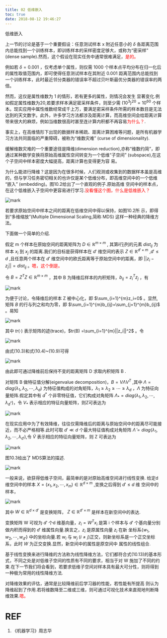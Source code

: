 ```yaml
---
title: 02 低维嵌入
toc: true
date: 2018-08-12 19:46:27
---
```





低维嵌入


上一节的讨论是基于一个重要假设：任意测试样本 x 附近任意小的 $\delta$ 各距离范围内总能找到一个训练样本，即训练样本的采样密度足够大，或称为“密采样” (dense sample).然而，这个假设在现实任务中通常很难满足，<span style="color:red;">是的。</span>

例如若 $\delta = 0.001$ ，仅考虑单个属性，则仅需 1000 个样本点平均分布在归一化后的属性取值范围内，即可使得任意测试样本在其附近 0.001 距离范围内总能找到一个训练样本，此时最近邻分类器的错误率不超过贝叶斯最优分类器的错误率的两倍。

然而，这仅是属性维数为 1 的情形，若有更多的属性，则情况会发生 显著变化.例如假定属性维数为20,若要求样本满足密采样条件，则至少需 $(10^3)^{20}=10^{60}$ 个样本。现实应用中属性维数经常成千上万，要满足密采样条件所需的样本数目是无法达到的天文数字。此外，许多学习方法都涉及距离计算，而高维空间会给距离计算带来很大的麻烦，例如当维数很高时甚至连计算内积都不再容易<span style="color:red;">为什么？</span>.


事实上，在高维情形下出现的数据样本稀疏、距离计算困难等问题，是所有机器学习方法共同面临的严重障碍，被称为“维数灾难” (curse of dimensionality).

缓解维数灾难的一个重要途径是降维(dimension reduction),亦称“维数约简”，即通过某种数学变换将原始高维属性空间转变为一个低维“子空间” (subspace),在这个子空间中样本密度大幅提高，距离计算也变得更为容 易。

为什么能进行降维？这是因为在很多时候，人们观测或收集到的数据样本虽是高维的，但与学习任务密切相关的也许仅是某个低维分布，即高维空间中的一个低维 “嵌入” (embedding)。图10.2给出了一个直观的例子.原始高维 空间中的样本点，在这个低维嵌入子空间中更容易进行学习.<span style="color:red;">没看懂这个图，什么是低维嵌入？</span>


![mark](http://pacdb2bfr.bkt.clouddn.com/blog/image/180629/5L0l17ka9h.png?imageslim)


若要求原始空间中样本之间的距离在低维空间中得以保持，如图10.2所 示，即得到“多维缩放”(Multiple Dimensional Scaling,简称 MDS) 这样一种经典的降维方法。

下面做一个简单的介绍.

假定 m 个样本在原始空间的距离矩阵为 $D\in\mathbb{R}^{m\times m}$ , 其第i行j列的元素 $dist_{ij}$ 为样本 $x_i$ 到 $x_j$ 的距离.我们的目标是获得样本在 $d'$ 维空间的表示 $Z\in \mathbb{R}^{d'\times m}$ ,$d'\leq d$ ,且任意两个样本在 $d'$ 维空间中的欧氏距离等于原始空间中的距离，即  $||z_i-z_j||=dist_{ij}$ 。<span style="color:red;">嗯，这个倒是。</span>


令 $B=Z^TZ\in \mathbb{R}^{m\times m}$ ，其中 B 为降维后样本的内积矩阵，$b_{ij}=z_i^{T}z_j$ ，有

![mark](http://pacdb2bfr.bkt.clouddn.com/blog/image/180629/hJk6JahE3a.png?imageslim)


为便于讨论，令降维后的样本 Z 被中心化，即 $\sum_{i=1}^{m}z_i=0$ 。显然,矩阵 $B$ 的行与列之和均为零，即 $\sum_{i=1}^{m}b_{ij}=\sum_{j=1}^{m}b_{ij}$ 。易知

![mark](http://pacdb2bfr.bkt.clouddn.com/blog/image/180629/3F3jk626GF.png?imageslim)

其中 $tr(\cdot )$ 表示矩阵的迹(trace)，$tr(B) =\sum_{i=1}^{m}||z_i||^2$ 。令

![mark](http://pacdb2bfr.bkt.clouddn.com/blog/image/180629/fLb2BH22iD.png?imageslim)


由式(10.3)和式(10.4)~(10.9)可得

![mark](http://pacdb2bfr.bkt.clouddn.com/blog/image/180629/5A7G041K2I.png?imageslim)

由此即可通过降维前后保持不变的距离矩阵 D 求取内积矩阵 B .

对矩阵 B 做特征值分解(eigenvalue decomposition)，$B=V\Lambda V^T$ ,其中 $\Lambda =diag(\lambda_1,\lambda_2,\cdots ,\lambda_d)$ 为特征值构成的对角矩阵，$\lambda_1\geq \lambda_2\geq \cdots \geq \lambda_d$ ，$\Lambda$ 为特征向量矩阵.假定其中有 $d^*$ 个非零特征值，它们构成对角矩阵 $\Lambda_*=diag(\lambda_1,\lambda_2,\cdots ,\lambda_{d^*})$，令 $V_*$ 表示相应的特征向量矩阵，则Z可表达为

![mark](http://pacdb2bfr.bkt.clouddn.com/blog/image/180629/3ccILH06di.png?imageslim)

在现实应用中为了有效降维，往往仅需降维后的距离与原始空间中的距离尽可能接近，而不必严格相等.此时可取 $d'\ll d$ 个最大特征值构成对角矩阵 $\widetilde{\Lambda}=diag(\lambda_1,\lambda_2,\cdots ,\lambda_{d'})$,令 $\widetilde{V}$ 表示相应的特征向量矩阵，则 Z 可表达为

![mark](http://pacdb2bfr.bkt.clouddn.com/blog/image/180629/7DjgCKHgjI.png?imageslim)

图10.3给出了 MDS算法的描述.

![mark](http://pacdb2bfr.bkt.clouddn.com/blog/image/180629/2LB3C5BjCj.png?imageslim)


一般来说，欲获得低维子空间，最简单的是对原始高维空间进行线性变换. 给定d维空间中的样本 $X=(x_1,x_2,\cdots ,x_m)\in \mathbb{R}^{d\times m}$ ,变换之后得到 $d'\leq d$ 维 空间中的样本，

![mark](http://pacdb2bfr.bkt.clouddn.com/blog/image/180629/LH2HhkA6CF.png?imageslim)

其中 $W\in\mathbb{R}^{d\times d'}$ 是变换矩阵， $Z\in \mathbb{R}^{d'\times m}$ 是样本在新空间中的表达.

变换矩阵 W 可视为 $d'$ 个d 维基向量，$z_i=W^Tx_i$ 是第 i 个样本与 $d'$ 个基向量分别做内积而得到的 $d'$ 维属性向量.换言之，$z_i$ 是原属性向量 $z_i$ 在新 坐标系$\{w_1,w_2,\cdots ,w_{d'}\}$ 中的坐标向量.若 $w_i$ 与 $w_j$  ($i\neq j$)正交，则新坐标系是一个正交坐标系，此时 $W$ 为正交变换.显然，新空间中的属性是原空间中 属性的线性组合.

基于线性变换来进行降维的方法称为线性降维方法，它们都符合式(10.13)的基本形式，不同之处是对低维子空间的性质有不同的要求，相当于对 W 施加了不同的约束.在下一节我们将会看到，若要求低维子空间对样本具有最大可分性，则将得到一种极为常用的线性降维方法.

对降维效果的评估，通常是比较降维前后学习器的性能，若性能有所提高 则认为降维起到了作用.若将维数降至二维或三维，则可通过可视化技术来直观地判断降维效果.<span style="color:red;">嗯。</span>






# REF
1. 《机器学习》周志华
